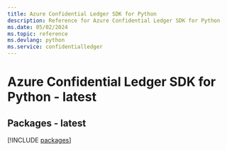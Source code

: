```yaml
---
title: Azure Confidential Ledger SDK for Python
description: Reference for Azure Confidential Ledger SDK for Python
ms.date: 05/02/2024
ms.topic: reference
ms.devlang: python
ms.service: confidentialledger
---
```

# Azure Confidential Ledger SDK for Python - latest
## Packages - latest
[!INCLUDE [packages](confidential-ledger-index.md)]